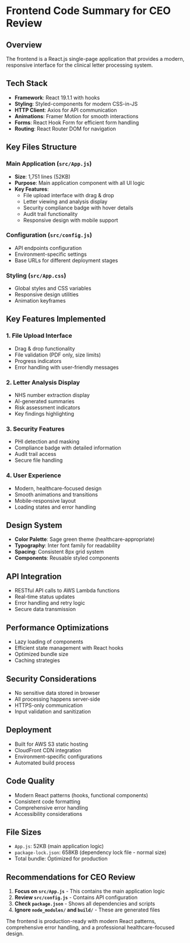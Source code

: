 # Frontend Code Summary for CEO Review

## Overview
The frontend is a React.js single-page application that provides a modern, responsive interface for the clinical letter processing system.

## Tech Stack
- **Framework**: React 19.1.1 with hooks
- **Styling**: Styled-components for modern CSS-in-JS
- **HTTP Client**: Axios for API communication
- **Animations**: Framer Motion for smooth interactions
- **Forms**: React Hook Form for efficient form handling
- **Routing**: React Router DOM for navigation

## Key Files Structure

### Main Application (`src/App.js`)
- **Size**: 1,751 lines (52KB)
- **Purpose**: Main application component with all UI logic
- **Key Features**:
  - File upload interface with drag & drop
  - Letter viewing and analysis display
  - Security compliance badge with hover details
  - Audit trail functionality
  - Responsive design with mobile support

### Configuration (`src/config.js`)
- API endpoints configuration
- Environment-specific settings
- Base URLs for different deployment stages

### Styling (`src/App.css`)
- Global styles and CSS variables
- Responsive design utilities
- Animation keyframes

## Key Features Implemented

### 1. File Upload Interface
- Drag & drop functionality
- File validation (PDF only, size limits)
- Progress indicators
- Error handling with user-friendly messages

### 2. Letter Analysis Display
- NHS number extraction display
- AI-generated summaries
- Risk assessment indicators
- Key findings highlighting

### 3. Security Features
- PHI detection and masking
- Compliance badge with detailed information
- Audit trail access
- Secure file handling

### 4. User Experience
- Modern, healthcare-focused design
- Smooth animations and transitions
- Mobile-responsive layout
- Loading states and error handling

## Design System
- **Color Palette**: Sage green theme (healthcare-appropriate)
- **Typography**: Inter font family for readability
- **Spacing**: Consistent 8px grid system
- **Components**: Reusable styled components

## API Integration
- RESTful API calls to AWS Lambda functions
- Real-time status updates
- Error handling and retry logic
- Secure data transmission

## Performance Optimizations
- Lazy loading of components
- Efficient state management with React hooks
- Optimized bundle size
- Caching strategies

## Security Considerations
- No sensitive data stored in browser
- All processing happens server-side
- HTTPS-only communication
- Input validation and sanitization

## Deployment
- Built for AWS S3 static hosting
- CloudFront CDN integration
- Environment-specific configurations
- Automated build process

## Code Quality
- Modern React patterns (hooks, functional components)
- Consistent code formatting
- Comprehensive error handling
- Accessibility considerations

## File Sizes
- `App.js`: 52KB (main application logic)
- `package-lock.json`: 658KB (dependency lock file - normal size)
- Total bundle: Optimized for production

## Recommendations for CEO Review
1. **Focus on `src/App.js`** - This contains the main application logic
2. **Review `src/config.js`** - Contains API configuration
3. **Check `package.json`** - Shows all dependencies and scripts
4. **Ignore `node_modules/` and `build/`** - These are generated files

The frontend is production-ready with modern React patterns, comprehensive error handling, and a professional healthcare-focused design.
